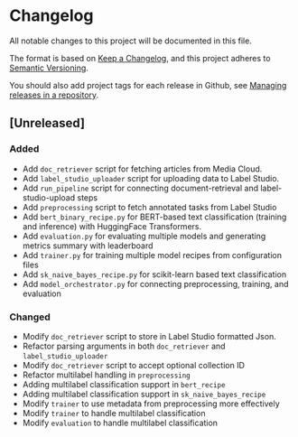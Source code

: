 # Changelog
All notable changes to this project will be documented in this file.

The format is based on [Keep a Changelog](https://keepachangelog.com/en/1.0.0/),
and this project adheres to [Semantic Versioning](https://semver.org/spec/v2.0.0.html).

You should also add project tags for each release in Github, see [Managing releases in a repository](https://docs.github.com/en/repositories/releasing-projects-on-github/managing-releases-in-a-repository).

## [Unreleased]

### Added
- Add `doc_retriever` script for fetching articles from Media Cloud.
- Add `label_studio_uploader` script for uploading data to Label Studio.
- Add `run_pipeline` script for connecting document-retrieval and label-studio-upload steps
- Add `preprocessing` script to fetch annotated tasks from Label Studio
- Add `bert_binary_recipe.py` for BERT-based text classification (training and inference) with HuggingFace Transformers.
- Add `evaluation.py` for evaluating multiple models and generating metrics summary with leaderboard
- Add `trainer.py` for training multiple model recipes from configuration files
- Add `sk_naive_bayes_recipe.py` for scikit-learn based text classification
- Add `model_orchestrator.py` for connecting preprocessing, training, and evaluation

### Changed
- Modify `doc_retriever` script to store in Label Studio formatted Json.
- Refactor parsing arguments in both `doc_retriever` and `label_studio_uploader`
- Modify `doc_retriever` script to accept optional collection ID
- Refactor multilabel handling in `preprocessing` 
- Adding multilabel classification support in `bert_recipe`
- Adding multilabel classification support in `sk_naive_bayes_recipe`
- Modify `trainer` to use metadata from preprocessing more effectively
- Modify `trainer` to handle multilabel classification
- Modify `evaluation` to handle multilabel classification




